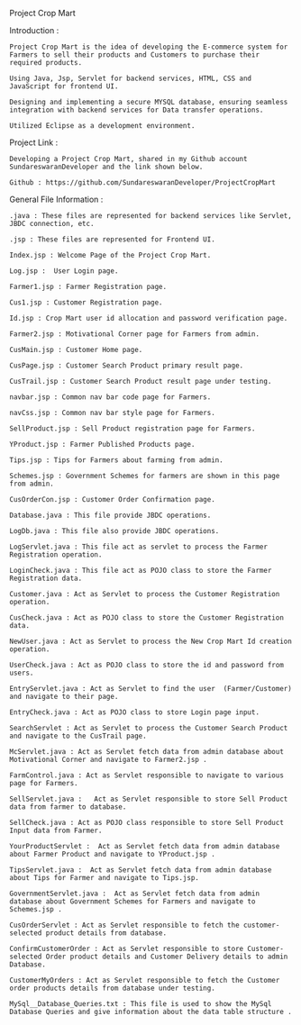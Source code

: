 Project Crop Mart

Introduction :

    Project Crop Mart is the idea of developing the E-commerce system for Farmers to sell their products and Customers to purchase their required products.
    
    Using Java, Jsp, Servlet for backend services, HTML, CSS and JavaScript for frontend UI.

    Designing and implementing a secure MYSQL database, ensuring seamless integration with backend services for Data transfer operations.
    
    Utilized Eclipse as a development environment.

Project Link :

    Developing a Project Crop Mart, shared in my Github account SundareswaranDeveloper and the link shown below.
    
    Github : https://github.com/SundareswaranDeveloper/ProjectCropMart

General File Information :
    
    .java : These files are represented for backend services like Servlet, JBDC connection, etc.
    
    .jsp : These files are represented for Frontend UI.
    
    Index.jsp : Welcome Page of the Project Crop Mart.
    
    Log.jsp :  User Login page.
    
    Farmer1.jsp : Farmer Registration page.
    
    Cus1.jsp : Customer Registration page.
    
    Id.jsp : Crop Mart user id allocation and password verification page.
    
    Farmer2.jsp : Motivational Corner page for Farmers from admin.
    
    CusMain.jsp : Customer Home page.
    
    CusPage.jsp : Customer Search Product primary result page.
    
    CusTrail.jsp : Customer Search Product result page under testing.
    
    navbar.jsp : Common nav bar code page for Farmers.
    
    navCss.jsp : Common nav bar style page for Farmers.
    
    SellProduct.jsp : Sell Product registration page for Farmers.
    
    YProduct.jsp : Farmer Published Products page.
    
    Tips.jsp : Tips for Farmers about farming from admin.
    
    Schemes.jsp : Government Schemes for farmers are shown in this page from admin.
    
    CusOrderCon.jsp : Customer Order Confirmation page.
    
    Database.java : This file provide JBDC operations.
    
    LogDb.java : This file also provide JBDC operations.
    
    LogServlet.java : This file act as servlet to process the Farmer Registration operation.
    
    LoginCheck.java : This file act as POJO class to store the Farmer Registration data.
    
    Customer.java : Act as Servlet to process the Customer Registration operation.
    
    CusCheck.java : Act as POJO class to store the Customer Registration data.
    
    NewUser.java : Act as Servlet to process the New Crop Mart Id creation operation.
    
    UserCheck.java : Act as POJO class to store the id and password from users.
    
    EntryServlet.java : Act as Servlet to find the user  (Farmer/Customer) and navigate to their page.
    
    EntryCheck.java : Act as POJO class to store Login page input.
    
    SearchServlet : Act as Servlet to process the Customer Search Product and navigate to the CusTrail page.
    
    McServlet.java : Act as Servlet fetch data from admin database about Motivational Corner and navigate to Farmer2.jsp .
    
    FarmControl.java : Act as Servlet responsible to navigate to various page for Farmers.
    
    SellServlet.java :   Act as Servlet responsible to store Sell Product data from farmer to database.
    
    SellCheck.java : Act as POJO class responsible to store Sell Product Input data from Farmer.
    
    YourProductServlet :  Act as Servlet fetch data from admin database about Farmer Product and navigate to YProduct.jsp .
    
    TipsServlet.java :  Act as Servlet fetch data from admin database about Tips for Farmer and navigate to Tips.jsp.
    
    GovernmentServlet.java :  Act as Servlet fetch data from admin database about Government Schemes for Farmers and navigate to Schemes.jsp .
    
    CusOrderServlet : Act as Servlet responsible to fetch the customer-selected product details from database.
    
    ConfirmCustomerOrder : Act as Servlet responsible to store Customer-selected Order product details and Customer Delivery details to admin Database.
    
    CustomerMyOrders : Act as Servlet responsible to fetch the Customer order products details from database under testing.
    
    MySql__Database_Queries.txt : This file is used to show the MySql Database Queries and give information about the data table structure .
